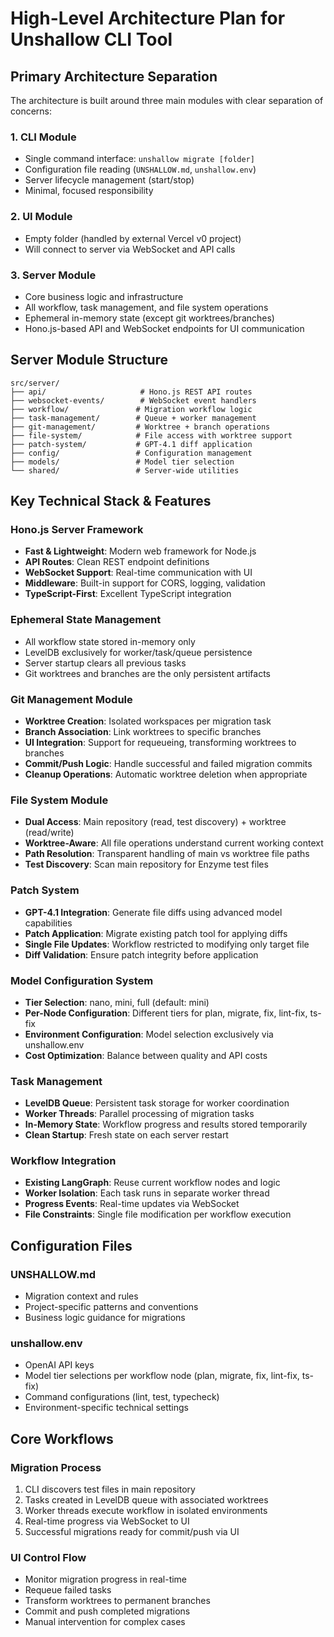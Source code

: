 # High-Level Architecture Plan for Unshallow CLI Tool

## Primary Architecture Separation

The architecture is built around three main modules with clear separation of concerns:

### 1. CLI Module

- Single command interface: `unshallow migrate [folder]`
- Configuration file reading (`UNSHALLOW.md`, `unshallow.env`)
- Server lifecycle management (start/stop)
- Minimal, focused responsibility

### 2. UI Module

- Empty folder (handled by external Vercel v0 project)
- Will connect to server via WebSocket and API calls

### 3. Server Module

- Core business logic and infrastructure
- All workflow, task management, and file system operations
- Ephemeral in-memory state (except git worktrees/branches)
- Hono.js-based API and WebSocket endpoints for UI communication

## Server Module Structure

```
src/server/
├── api/                     # Hono.js REST API routes
├── websocket-events/        # WebSocket event handlers
├── workflow/               # Migration workflow logic
├── task-management/        # Queue + worker management
├── git-management/         # Worktree + branch operations
├── file-system/            # File access with worktree support
├── patch-system/           # GPT-4.1 diff application
├── config/                 # Configuration management
├── models/                 # Model tier selection
└── shared/                 # Server-wide utilities
```

## Key Technical Stack & Features

### Hono.js Server Framework

- **Fast & Lightweight**: Modern web framework for Node.js
- **API Routes**: Clean REST endpoint definitions
- **WebSocket Support**: Real-time communication with UI
- **Middleware**: Built-in support for CORS, logging, validation
- **TypeScript-First**: Excellent TypeScript integration

### Ephemeral State Management

- All workflow state stored in-memory only
- LevelDB exclusively for worker/task/queue persistence
- Server startup clears all previous tasks
- Git worktrees and branches are the only persistent artifacts

### Git Management Module

- **Worktree Creation**: Isolated workspaces per migration task
- **Branch Association**: Link worktrees to specific branches
- **UI Integration**: Support for requeueing, transforming worktrees to branches
- **Commit/Push Logic**: Handle successful and failed migration commits
- **Cleanup Operations**: Automatic worktree deletion when appropriate

### File System Module

- **Dual Access**: Main repository (read, test discovery) + worktree (read/write)
- **Worktree-Aware**: All file operations understand current working context
- **Path Resolution**: Transparent handling of main vs worktree file paths
- **Test Discovery**: Scan main repository for Enzyme test files

### Patch System

- **GPT-4.1 Integration**: Generate file diffs using advanced model capabilities
- **Patch Application**: Migrate existing patch tool for applying diffs
- **Single File Updates**: Workflow restricted to modifying only target file
- **Diff Validation**: Ensure patch integrity before application

### Model Configuration System

- **Tier Selection**: nano, mini, full (default: mini)
- **Per-Node Configuration**: Different tiers for plan, migrate, fix, lint-fix, ts-fix
- **Environment Configuration**: Model selection exclusively via unshallow.env
- **Cost Optimization**: Balance between quality and API costs

### Task Management

- **LevelDB Queue**: Persistent task storage for worker coordination
- **Worker Threads**: Parallel processing of migration tasks
- **In-Memory State**: Workflow progress and results stored temporarily
- **Clean Startup**: Fresh state on each server restart

### Workflow Integration

- **Existing LangGraph**: Reuse current workflow nodes and logic
- **Worker Isolation**: Each task runs in separate worker thread
- **Progress Events**: Real-time updates via WebSocket
- **File Constraints**: Single file modification per workflow execution

## Configuration Files

### UNSHALLOW.md

- Migration context and rules
- Project-specific patterns and conventions
- Business logic guidance for migrations

### unshallow.env

- OpenAI API keys
- Model tier selections per workflow node (plan, migrate, fix, lint-fix, ts-fix)
- Command configurations (lint, test, typecheck)
- Environment-specific technical settings

## Core Workflows

### Migration Process

1. CLI discovers test files in main repository
2. Tasks created in LevelDB queue with associated worktrees
3. Worker threads execute workflow in isolated environments
4. Real-time progress via WebSocket to UI
5. Successful migrations ready for commit/push via UI

### UI Control Flow

- Monitor migration progress in real-time
- Requeue failed tasks
- Transform worktrees to permanent branches
- Commit and push completed migrations
- Manual intervention for complex cases
